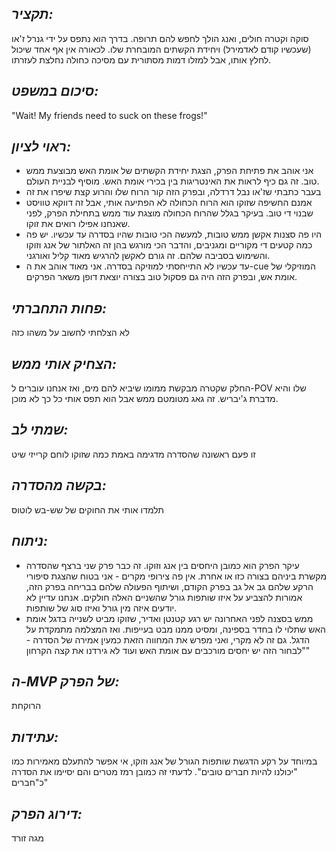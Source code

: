 ## *תקציר:*
סוקה וקטרה חולים, ואנג הולך לחפש להם תרופה. בדרך הוא נתפס על ידי גנרל ז'או (שעכשיו קודם לאדמירל) ויחידת הקשתים המובחרת שלו. לכאורה אין אף אחד שיכול לחלץ אותו, אבל למזלו דמות מסתורית עם מסיכה כחולה נחלצת לעזרתו.

## *סיכום במשפט:*  
"Wait! My friends need to suck on these frogs!"

## *ראוי לציון:*  
- אני אוהב את פתיחת הפרק, הצגת יחידת הקשתים של אומת האש מבוצעת ממש טוב. זה גם כיף לראות את האינטריגות בין בכירי אומת האש. מוסיף לבניית העולם.
- בעבר כתבתי שז'או נבל דרדלה, ובפרק הזה קור הרוח שלו והרוע קצת שיפרו את זה
- אמנם החשיפה שזוקו הוא הרוח הכחולה לא הפתיעה אותי, אבל זה דווקא טוויסט שבנוי די טוב. בעיקר בגלל שהרוח הכחולה מוצגת עוד ממש בתחילת הפרק, לפני שאנחנו אפילו רואים את זוקו.
- היו פה סצנות אקשן ממש טובות, למעשה הכי טובות שהיו בסדרה עד עכשיו. יש פה כמה קטעים די מקוריים ומגניבים, והדבר הכי מורגש בהן זה האלתור של אנג וזוקו והשימוש בסביבה שלהם. זה גורם לאקשן להרגיש מאוד קליל ואורגני.
- עד עכשיו לא התייחסתי למוזיקה בסדרה. אני מאוד אוהב את ה-cue המוזיקלי של אומת אש, ובפרק הזה היה גם פסקול טוב בצורה יוצאת דופן משאר הפרקים.

## *פחות התחברתי:*  
לא הצלחתי לחשוב על משהו כזה

## *הצחיק אותי ממש:*  
החלק שקטרה מבקשת ממומו שיביא להם מים, ואז אנחנו עוברים ל-POV שלו והיא מדברת ג'יבריש. זה גאג מטומטם ממש אבל הוא תפס אותי כל כך לא מוכן. 

## *שמתי לב:*  
זו פעם ראשונה שהסדרה מדגימה באמת כמה שזוקו לוחם קרייזי שיט

## *בקשה מהסדרה:*  
תלמדו אותי את החוקים של שש-בש לוטוס

## *ניתוח:*
- עיקר הפרק הוא כמובן היחסים בין אנג וזוקו. זה כבר פרק שני ברצף שהסדרה מקשרת ביניהם בצורה כזו או אחרת. אין פה צירופי מקרים - אני בטוח שהצגת סיפורי הרקע שלהם גב אל גב בפרק הקודם, ושיתוף הפעולה שלהם בבריחה בפרק הזה, אמורות להצביע על איזו שותפות גורל שהשניים האלה חולקים. אנחנו עדיין לא יודעים איזה מין גורל ואיזו סוג של שותפות.
- ממש בסצנה לפני האחרונה יש רגע קטנטן ואדיר, שזוקו מביט לשנייה בדגל אומת האש שתלוי לו בחדר בספינה, ומסיט ממנו מבט בעייפות. ואז המצלמה מתמקדת על הדגל. גם זה לא מקרי, ואני מפרש את המחווה הזאת כמעין אמירה של הסדרה - "לבחור הזה יש יחסים מורכבים עם אומת האש ועוד לא גירדנו את קצה הקרחון"

## *ה-MVP של הפרק:*  
הרוקחת

## *עתידות:*  
במיוחד על רקע הדגשת שותפות הגורל של אנג וזוקו, אי אפשר להתעלם מאמירות כמו "יכולנו להיות חברים טובים". לדעתי זה כמובן רמז מטרים והם יסיימו את הסדרה כ"חברים"

## *דירוג הפרק:*  
מגה זורד